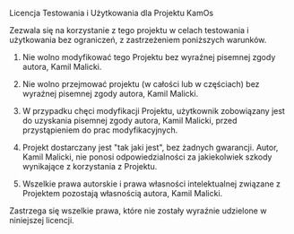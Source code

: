 Licencja Testowania i Użytkowania dla Projektu KamOs

Zezwala się na korzystanie z tego projektu w celach testowania i użytkowania bez ograniczeń, z zastrzeżeniem poniższych warunków.

1. Nie wolno modyfikować tego Projektu bez wyraźnej pisemnej zgody autora, Kamil Malicki.

2. Nie wolno przejmować projektu (w całości lub w częściach) bez wyraźnej pisemnej zgody autora, Kamil Malicki.

3. W przypadku chęci modyfikacji Projektu, użytkownik zobowiązany jest do uzyskania pisemnej zgody autora, Kamil Malicki, przed przystąpieniem do prac modyfikacyjnych.

4. Projekt dostarczany jest "tak jaki jest", bez żadnych gwarancji. Autor, Kamil Malicki, nie ponosi odpowiedzialności za jakiekolwiek szkody wynikające z korzystania z Projektu.

5. Wszelkie prawa autorskie i prawa własności intelektualnej związane z Projektem pozostają własnością autora, Kamil Malicki.

Zastrzega się wszelkie prawa, które nie zostały wyraźnie udzielone w niniejszej licencji.

